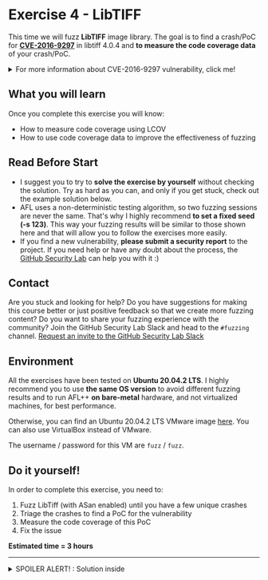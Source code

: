 # Exercise 4 - LibTIFF

This time we will fuzz **LibTIFF** image library. The goal is to find a crash/PoC for [**CVE-2016-9297**](https://www.cvedetails.com/cve/CVE-2016-9297/) in libtiff 4.0.4 and **to measure the code coverage data** of your crash/PoC. 

<details>
  <summary>For more information about CVE-2016-9297 vulnerability, click me!</summary>
  --------------------------------------------------------------------------------------------------------
  
**CVE-2016-9297** is an Out-of-bounds Read vulnerability that can be triggered via crafted TIFF_SETGET_C16ASCII or TIFF_SETGET_C32_ASCII tag values.
  
  An Out-of-bounds Read is a vulnerability that occurs when the program reads data past the end, or before the beginning, of the intended buffer.
  
  As a result, it allows remote attackers to cause a denial of service or possibly obtain potentially sensitive information from process memory.
  
  You can find more information about Out-of-bounds Read vulnerabilities at the following link: https://cwe.mitre.org/data/definitions/125.html
  
</details>

## What you will learn
Once you complete this exercise you will know:
- How to measure code coverage using LCOV
- How to use code coverage data to improve the effectiveness of fuzzing

## Read Before Start
- I suggest you to try to **solve the exercise by yourself** without checking the solution. Try as hard as you can, and only if you get stuck, check out the example solution below.
- AFL uses a non-deterministic testing algorithm, so two fuzzing sessions are never the same. That's why I highly recommend **to set a fixed seed (-s 123)**. This way your fuzzing results will be similar to those shown here and that will allow you to follow the exercises more easily.  
- If you find a new vulnerability, **please submit a security report** to the project. If you need help or have any doubt about the process, the [GitHub Security Lab](mailto:securitylab.github.com) can help you with it :)

## Contact
Are you stuck and looking for help? Do you have suggestions for making this course better or just positive feedback so that we create more fuzzing content?
Do you want to share your fuzzing experience with the community?
Join the GitHub Security Lab Slack and head to the `#fuzzing` channel. [Request an invite to the GitHub Security Lab Slack](mailto:securitylab-social@github.com?subject=Request%20an%20invite%20to%20the%20GitHub%20Security%20Lab%20Slack)

## Environment

All the exercises have been tested on **Ubuntu 20.04.2 LTS**. I highly recommend you to use **the same OS version** to avoid different fuzzing results and to run AFL++ **on bare-metal** hardware, and not virtualized machines, for best performance.

Otherwise, you can find an Ubuntu 20.04.2 LTS VMware image [here](https://drive.google.com/file/d/1_m1x-SHcm7Muov2mlmbbt8nkrMYp0Q3K/view?usp=sharing). You can also use VirtualBox instead of VMware.

The username / password for this VM are `fuzz` / `fuzz`.

## Do it yourself!
In order to complete this exercise, you need to:
1) Fuzz LibTiff (with ASan enabled) until you have a few unique crashes
2) Triage the crashes to find a PoC for the vulnerability
3) Measure the code coverage of this PoC 
4) Fix the issue

**Estimated time = 3 hours**

---------------------------------------------------------------------------------------------------------------------------------------------------

<details>
  <summary>SPOILER ALERT! : Solution inside</summary>

### Download and build your target

Let's first get our fuzzing target. Create a new directory for the project you want to fuzz:
```
cd $HOME
mkdir fuzzing_tiff && cd fuzzing_tiff/
```

Download and uncompress libtiff 4.0.4:
```
wget https://download.osgeo.org/libtiff/tiff-4.0.4.tar.gz
tar -xzvf tiff-4.0.4.tar.gz
```


Now, we can build and install libtiff:
```
cd tiff-4.0.4/
./configure --prefix="$HOME/fuzzing_tiff/install/" --disable-shared
make
make install
```
  
As target binary we can just fuzz the ``tiffinfo`` binary located in the ``/bin`` folder. As seed input corpus, we're gonna use the sample images from the ``/test/images/`` folder.
  
To test everything is working properly, just type:
```
$HOME/fuzzing_tiff/install/bin/tiffinfo -D -j -c -r -s -w $HOME/fuzzing_tiff/tiff-4.0.4/test/images/palette-1c-1b.tiff
```
  
and you should see something like that
![](Images/Image1.png)
  
In the last command line you can see that I enabled all these flags: "-j -c -r -s -w". This is to improve the **code coverage** and increase the chances of finding the bug.

But how can we measure the code coverage of a given input case?
  
### Code coverage
  
Code coverage is a software metric that show the number of times each line of code is triggered. By using code coverage we will get to know which parts of the code have been reached by the fuzzer and visualizes the fuzzing process.
  
First of all, we need to install lcov. We can do it with the following command:
```
sudo apt install lcov
```

Now we need to rebuild libTIFF with the ``--coverage`` flag (compiler and linker):
```
rm -r $HOME/fuzzing_tiff/install
cd $HOME/fuzzing_tiff/tiff-4.0.4/
make clean
  
CFLAGS="--coverage" LDFLAGS="--coverage" ./configure --prefix="$HOME/fuzzing_tiff/install/" --disable-shared
make
make install
```  
Then we can collect code coverage data by typing the following:

```
cd $HOME/fuzzing_tiff/tiff-4.0.4/
lcov --zerocounters --directory ./
lcov --capture --initial --directory ./ --output-file app.info
$HOME/fuzzing_tiff/install/bin/tiffinfo -D -j -c -r -s -w $HOME/fuzzing_tiff/tiff-4.0.4/test/images/palette-1c-1b.tiff
lcov --no-checksum --directory ./ --capture --output-file app2.info
```
  
I will try to explain each of the commands:
  - ``lcov --zerocounters --directory ./`` : Reset previous counters
  - ``lcov --capture --initial --directory ./ --output-file app.info`` : Return the "baseline" coverage data file that contains zero coverage for every instrumented line
  - ``$HOME/fuzzing_tiff/install/bin/tiffinfo -D -j -c -r -s -w $HOME/fuzzing_tiff/tiff-4.0.4/test/images/palette-1c-1b.tiff`` : Run the application you want to analyze . You can run it multiple times with different inputs
  - ``lcov --no-checksum --directory ./ --capture --output-file app2.info``: Save the current coverage state into the app2.info file

Finally, we have to generate the HTML output:
```
genhtml --highlight --legend -output-directory ./html-coverage/ ./app2.info
```
  
If all went well, the code coverage report was created in the ``html-coverage`` folder. Just open the ``./html-coverage/index.html`` file and you should see something like this:
  
![](Images/Image2_2.png)
  
Now you can browse trough the different folders and files, and see the number of times each line was executed.
  
### Fuzzing time

Now we're going to compile libtiff with ASAN enabled.

First of all, we're going to clean all previously compiled object files and executables:
```
rm -r $HOME/fuzzing_tiff/install
cd $HOME/fuzzing_tiff/tiff-4.0.4/
make clean
```

Now, we set AFL_USE_ASAN=1 before calling make:
```
export LLVM_CONFIG="llvm-config-12"
CC=afl-clang-lto ./configure --prefix="$HOME/fuzzing_tiff/install/" --disable-shared
AFL_USE_ASAN=1 make -j4
AFL_USE_ASAN=1 make install
```

Now, you can run the fuzzer with the following command:
```
afl-fuzz -m none -i $HOME/fuzzing_tiff/tiff-4.0.4/test/images/ -o $HOME/fuzzing_tiff/out/ -s 123 -- $HOME/fuzzing_tiff/install/bin/tiffinfo -D -j -c -r -s -w @@
```

After a few minutes you should see somethink like this:
![](Images/Image2.png)
  
### Triage
  
The ASan trace may looks like:
  
![](Images/Image3.png)
  
### Code coverage measure
  
Now, try to measure the code coverage of your PoC. In order to complete this part, **you need to obtain a coverage html report**, similar to the example above.
  
### Fix the issue

The last step of the exercise is to fix the bug! Rebuild your target after the fix and check that your PoC don't crash the program anymore. This last part is left as exercise for the student.
  
  <details>
  <summary>Solution inside</summary>
   --------------------------------------------------------------------------------------------------
    
  Official fix:
  - https://github.com/vadz/libtiff/commit/30c9234c7fd0dd5e8b1e83ad44370c875a0270ed
    
   </details> 

Alternatively, you can download a newer version of LibTIFF, and check that both bugs have been fixed.
  
  
</details>

